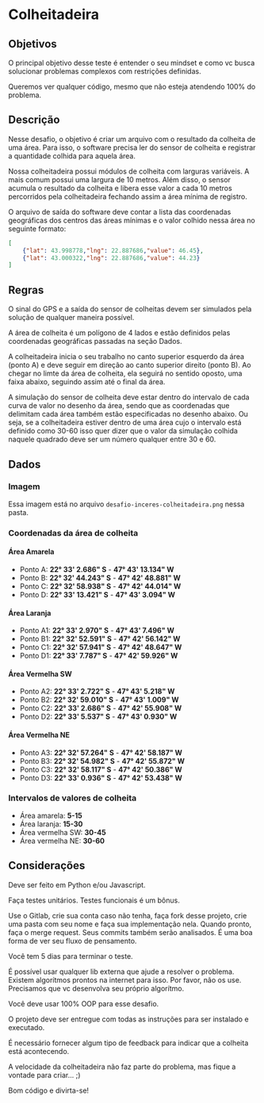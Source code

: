 # Colheitadeira

## Objetivos

O principal objetivo desse teste é entender o seu mindset e como vc busca solucionar problemas complexos com restrições definidas.

Queremos ver qualquer código, mesmo que não esteja atendendo 100% do problema.

## Descrição

Nesse desafio, o objetivo é criar um arquivo com o resultado da colheita de uma área. Para isso, o software precisa ler do sensor de colheita e registrar a quantidade colhida para aquela área.

Nossa colheitadeira possui módulos de colheita com larguras variáveis. A mais comum possui uma largura de 10 metros. Além disso, o sensor acumula o resultado da colheita e libera esse valor a cada 10 metros percorridos pela colheitadeira fechando assim a área mínima de registro.

O arquivo de saída do software deve contar a lista das coordenadas geográficas dos centros das áreas mínimas e o valor colhido nessa área no seguinte formato:

```json
[
    {"lat": 43.998778,"lng": 22.887686,"value": 46.45},
    {"lat": 43.000322,"lng": 22.887686,"value": 44.23}
]
```
    
## Regras

O sinal do GPS e a saída do sensor de colheitas devem ser simulados pela solução de qualquer maneira possível.

A área de colheita é um polígono de 4 lados e estão definidos pelas coordenadas geográficas passadas na seção Dados.

A colheitadeira inicia o seu trabalho no canto superior esquerdo da área (ponto A) e deve seguir em direção ao canto superior direito (ponto B). Ao chegar no limte da área de colheita, ela seguirá no sentido oposto, uma faixa abaixo, seguindo assim até o final da área.

A simulação do sensor de colheita deve estar dentro do intervalo de cada curva de valor no desenho da área, sendo que as coordenadas que delimitam cada área também estão especificadas no desenho abaixo. Ou seja, se a colheitadeira estiver dentro de uma área cujo o intervalo está definido como 30-60 isso quer dizer que o valor da simulação colhida naquele quadrado deve ser um número qualquer entre 30 e 60.

## Dados

### Imagem

Essa imagem está no arquivo `desafio-inceres-colheitadeira.png` nessa pasta.

<!-- ![](desafio-inceres-colheitadeira.png) -->


### Coordenadas da área de colheita

#### Área Amarela

* Ponto A: **22° 33' 2.686" S** - **47° 43' 13.134" W**
* Ponto B: **22° 32' 44.243" S** - **47° 42' 48.881" W**
* Ponto C: **22° 32' 58.938" S** - **47° 42' 44.014" W**
* Ponto D: **22° 33' 13.421" S** - **47° 43' 3.094" W**

#### Área Laranja

* Ponto A1: **22° 33' 2.970" S** - **47° 43' 7.496" W**
* Ponto B1: **22° 32' 52.591" S** - **47° 42' 56.142" W**
* Ponto C1: **22° 32' 57.941" S** - **47° 42' 48.647" W**
* Ponto D1: **22° 33' 7.787" S**  - **47° 42' 59.926" W**

#### Área Vermelha SW

* Ponto A2: **22° 33' 2.722" S** - **47° 43' 5.218" W**
* Ponto B2: **22° 32' 59.010" S** - **47° 43' 1.009" W**
* Ponto C2: **22° 33' 2.686" S** - **47° 42' 55.908" W**
* Ponto D2: **22° 33' 5.537" S** - **47° 43' 0.930" W**

#### Área Vermelha NE

* Ponto A3: **22° 32' 57.264" S** - **47° 42' 58.187" W**
* Ponto B3: **22° 32' 54.982" S** - **47° 42' 55.872" W**
* Ponto C3: **22° 32' 58.117" S** - **47° 42' 50.386" W**
* Ponto D3: **22° 33' 0.936" S** - **47° 42' 53.438" W**

### Intervalos de valores de colheita

* Área amarela: **5-15**
* Área laranja: **15-30**
* Área vermelha SW: **30-45**
* Área vermelha NE: **30-60**

## Considerações

Deve ser feito em Python e/ou Javascript.

Faça testes unitários. Testes funcionais é um bônus.

Use o Gitlab, crie sua conta caso não tenha, faça fork desse projeto, crie uma pasta com seu nome e faça sua implementação nela. Quando pronto, faça o merge request. Seus commits também serão analisados. É uma boa forma de ver seu fluxo de pensamento.

Você tem 5 dias para terminar o teste.

É possível usar qualquer lib externa que ajude a resolver o problema. Existem algorítmos prontos na internet para isso. Por favor, não os use. Precisamos que vc desenvolva seu próprio algorítmo.

Você deve usar 100% OOP para esse desafio.

O projeto deve ser entregue com todas as instruções para ser instalado e executado.

É necessário fornecer algum tipo de feedback para indicar que a colheita está acontecendo.

A velocidade da colheitadeira não faz parte do problema, mas fique a vontade para criar... ;)

Bom código e divirta-se!
